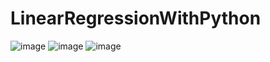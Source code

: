 # LinearRegressionWithPython
![image](https://github.com/AtahanTufekci/LinearRegressionWithPython/assets/120317463/e8465bfc-c89f-4f55-b7c3-d01d799ab24e) ![image](https://github.com/AtahanTufekci/LinearRegressionWithPython/assets/120317463/3e6e4f45-7deb-4978-82d2-d75ca6b50bd7)
![image](https://github.com/AtahanTufekci/LinearRegressionWithPython/assets/120317463/2e0a2a9d-2f8c-4dc2-8bc2-f5451c18bd81)
